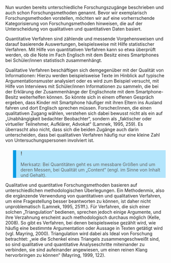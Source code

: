 <!-- filename: 04_Qualitative_quantitative_und_Methodenmix-Verfahren.md -->
<!-- title: Qualitative, quantitative und Methodenmix-Verfahren -->

Nun wurden bereits unterschiedliche Forschungszugänge beschrieben und auch schon Forschungsmethoden genannt. Bevor wir exemplarisch Forschungsmethoden vorstellen, möchten wir auf eine vorherrschende Kategorisierung von Forschungsmethoden hinweisen, die auf der Unterscheidung von qualitativen und quantitativen Daten basiert.

Quantitative Verfahren sind zählende und messende Vorgehensweisen und darauf basierende Auswertungen, beispielsweise mit Hilfe statistischer Verfahren. Mit Hilfe von quantitativen Verfahren kann so etwa überprüft werden, ob die Note im Fach Englisch mit dem Besitz eines Smartphones bei Schüler/innen statistisch zusammenhängt.

Qualitative Verfahren beschäftigen sich demgegenüber mit der Qualität von Informationen: Hierzu werden beispielsweise Texte im Hinblick auf typische Argumentationsmuster analysiert oder es wird zum Beispiel versucht, mit Hilfe von Interviews mit Schüler/innen Informationen zu sammeln, die bei der Erklärung der Zusammenhänge der Englischnote mit dem Smartphone-Besitz weiterhelfen können. So könnte sich in einem offenen Gespräch ergeben, dass Kinder mit Smartphone häufiger mit ihren Eltern ins Ausland fahren und dort Englisch sprechen müssen. Forscher/innen, die einen qualitativen Zugang wählen, verstehen sich dabei bewusst nicht als ein auf „Unabhängigkeit bedachter Beobachter“, sondern als „faktischer oder virtueller Teilnehmer, Aufklärer, Advokat“ (Lamnek, 1995, 259). Es überrascht also nicht, dass sich die beiden Zugänge auch darin unterscheiden, dass bei qualitativen Verfahren häufig nur eine kleine Zahl von Untersuchungspersonen involviert ist.

<blockquote style="background: #B3E5FC; border-left: 10px solid #039BE5">

### !

Merksatz: Bei Quantitäten geht es um messbare Größen und um deren Messen, bei Qualität um „Content“ (engl. im Sinne von Inhalt und Gehalt).

</blockquote>

Qualitative und quantitative Forschungsmethoden basieren auf unterschiedlichen methodologischen Überlegungen. Ein Methodenmix, also die ergänzende Verwendung von quantitativen und qualitativen Verfahren, um eine Fragestellung besser beantworten zu können, ist daher nicht unproblematisch (Lamnek, 1995, 251ff.). Für Verfahren, die sich einer solchen „Triangulation“ bedienen, sprechen jedoch einige Argumente, und ihre Verzahnung erscheint auch methodologisch durchaus möglich (Kelle, 2008). So gibt es Verfahren, bei denen beispielsweise gezählt wird, wie häufig eine bestimmte Argumentation oder Aussage in Texten getätigt wird (vgl. Mayring, 2000). Triangulation wird dabei als Ideal von Forschung betrachtet: „wie die Schenkel eines Triangels zusammengeschweißt sind, so sind qualitative und quantitative Analyseschritte miteinander zu verbinden, sie sind aufeinander angewiesen, um einen reinen Klang hervorbringen zu können“ (Mayring, 1999, 122).
